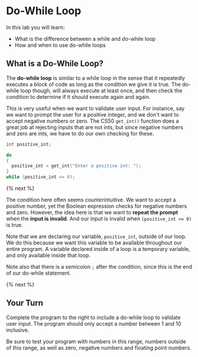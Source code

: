 # Do-While Loop

In this lab you will learn:

- What is the difference between a while and do-while loop
- How and when to use do-while loops

## What is a Do-While Loop?

The **do-while loop** is similar to a while loop in the sense that it repeatedly executes a block of code as long as the condition we give it is true. The do-while loop though, will always execute at least once, and then check the condition to determine if it should execute again and again.

This is very useful when we want to validate user input. For instance, say we want to prompt the user for a positive integer, and we don't want to accept negative numbers or zero. The CS50 `get_int()` function does a great job at rejecting inputs that are not ints, but since negative numbers and zero are ints, we have to do our own checking for these.

```c
int positive_int;

do
{
  positive_int = get_int("Enter a positive int: ");
}
while (positive_int <= 0);
```

{% next %}

The condition here often seems counterintuitive. We want to accept a positive number, yet the Boolean expression checks for negative numbers and zero. However, the idea here is that we want to **repeat the prompt** when the **input is invalid**. And our input is invalid when `(positive_int <= 0)` is true.

Note that we are declaring our variable, `positive_int`, outside of our loop. We do this because we want this variable to be available throughout our entire program. A variable declared inside of a loop is a temporary variable, and only available inside that loop. 

Note also that there is a semicolon `;` after the condition, since this is the end of our do-while statement. 

{% next %}

## Your Turn

Complete the program to the right to include a do-while loop to validate user input. The program should only accept a number between 1 and 10 inclusive.

Be sure to test your program with numbers in this range, numbers outside of this range, as well as zero, negative numbers and floating point numbers.
